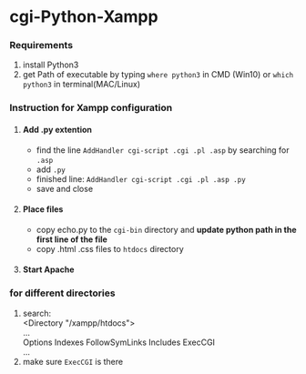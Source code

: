 # cgi-Python-Xampp

### Requirements
  1. install Python3
  2. get Path of executable by typing `where python3` in CMD (Win10) or `which python3` in terminal(MAC/Linux)

### Instruction for Xampp configuration
  1. #### Add .py extention
      - find the line `AddHandler cgi-script .cgi .pl .asp` by searching for `.asp`
      - add `.py`  
      - finished line: `AddHandler cgi-script .cgi .pl .asp .py`
      - save and close
  2. #### Place files
      - copy echo.py to the `cgi-bin` directory and **update python path in the first line of the file**  
      - copy .html .css files to `htdocs` directory
  3. #### Start Apache
  
  
### for different directories
  1. search:  
        <Directory "/xampp/htdocs">  
          ...  
          Options Indexes FollowSymLinks Includes ExecCGI  
          ...  
        </Directory>
  2. make sure `ExecCGI` is there
